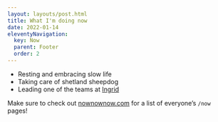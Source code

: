 ```yaml
---
layout: layouts/post.html
title: What I'm doing now
date: 2022-01-14
eleventyNavigation:
  key: Now
  parent: Footer
  order: 2
---
```


- Resting and embracing slow life
- Taking care of shetland sheepdog
- Leading one of the teams at [Ingrid](https://ingrid.com)

Make sure to check out [nownownow.com](https://nownownow.com/) for a list of everyone’s `/now` pages!
